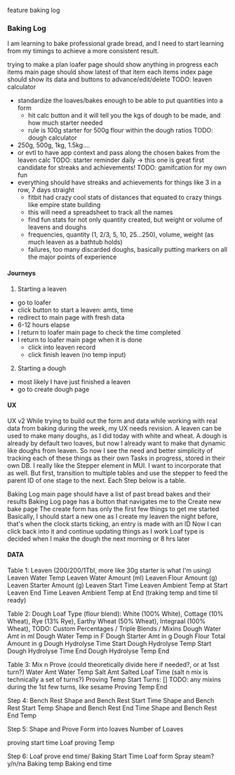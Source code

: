 feature baking log
### Baking Log
I am learning to bake professional grade bread, and I need to start learning from my timings to achieve a more consistent result.

trying to make a plan
loafer page should show anything in progress
each items main page should show latest of that item
each items index page should show its data and buttons to advance/edit/delete
TODO: leaven calculator
  - standardize the loaves/bakes enough to be able to put quantities into a form
	- hit calc button and it will tell you the kgs of dough to be made, and how much starter needed
	- rule is 100g starter for 500g flour within the dough ratios
TODO: dough calculator
 - 250g, 500g, 1kg, 1.5kg....
 - or evtl to have app context and pass along the chosen bakes from the leaven calc
 TODO: starter reminder daily -> this one is great first candidate for streaks and achievements!
 TODO: gamifcation for my own fun
  - everything should have streaks and achievements for things like 3 in a row, 7 days straight
	- fitbit had crazy cool stats of distances that equated to crazy things like empire state building
	- this will need a spreadsheet to track all the names
	- find fun stats for not only quantity created, but weight or volume of leavens and doughs
	- frequencies, quantity (1, 2/3, 5, 10, 25...250), volume, weight (as much leaven as a bathtub holds)
	- failures, too many discarded doughs, basically putting markers on all the major points of experience

#### Journeys
1. Starting a leaven
- go to loafer
- click button to start a leaven: amts, time
- redirect to main page with fresh data
- 6-12 hours elapse
- I return to loafer main page to check the time completed
- I return to loafer main page when it is done
  - click into leaven record
  - click finish leaven (no temp input)

2. Starting a dough
- most likely I have just finished a leaven
- go to create dough page


#### UX
UX v2
While trying to build out the form and data while working with real data from baking during the week, my UX needs revision.
A leaven can be used to make many doughs, as I did today with white and wheat.
A dough is already by default two loaves, but now I already want to make that dynamic like doughs from leaven.
So now I see the need and better simplicity of tracking each of these things as their own Tasks in progress, stored in their own DB. 
I really like the Stepper element in MUI. I want to incorporate that as well.
But first, transition to multiple tables and use the stepper to feed the parent ID of one stage to the next. Each Step below is a table.


Baking Log main page should have a list of past bread bakes and their results
Baking Log page has a button that navigates me to the Create new bake page
The create form has only the first few things to get me started
Basically, I should start a new one as I create my leaven the night before, that's when the clock starts ticking, an entry is made with an ID
Now I can click back into it and continue updating things as I work
Loaf type is decided when I make the dough the next morning or 8 hrs later


#### DATA
Table 1: Leaven
(200/200/1Tbl, more like 30g starter is what I'm using)
Leaven Water Temp
Leaven Water Amount (ml)
Leaven Flour Amount (g) 
Leaven Starter Amount (g)
Leaven Start Time
Leaven Ambient Temp at Start
Leaven End Time
Leaven Ambient Temp at End (traking temp and time til ready)

Table 2: Dough
Loaf Type (flour blend): White (100% White), Cottage (10% Wheat), Rye (13% Rye), Earthy Wheat (50% Wheat), Integraal (100% Wheat), TODO: Custom Percentages / Triple Blends / Mixins
Dough Water Amt in ml
Dough Water Temp in F
Dough Starter Amt in g
Dough Flour Total Amount in g
Dough Hydrolyse Time Start
Dough Hydrolyse Temp Start
Dough Hydrolyse Time End
Dough Hydrolyse Temp End

Table 3: Mix n Prove (could theoretically divide here if needed?, or at 1sst turn?)
Water Amt
Water Temp
Salt Amt
Salted Loaf Time (salt n mix is technically a set of turns?)
Proving Temp Start
Turns: [] TODO: any mixins during the 1st few turns, like sesame
Proving Temp End

Step 4: Bench Rest
Shape and Bench Rest Start Time
Shape and Bench Rest Start Temp
Shape and Bench Rest End Time
Shape and Bench Rest End Temp


Step 5: Shape and Prove
Form into loaves
Number of Loaves

proving start time
Loaf proving Temp

Step 6:
Loaf prove end time/ Baking Start Time
Loaf form
Spray steam? y/n/na
Baking temp
Baking end time
